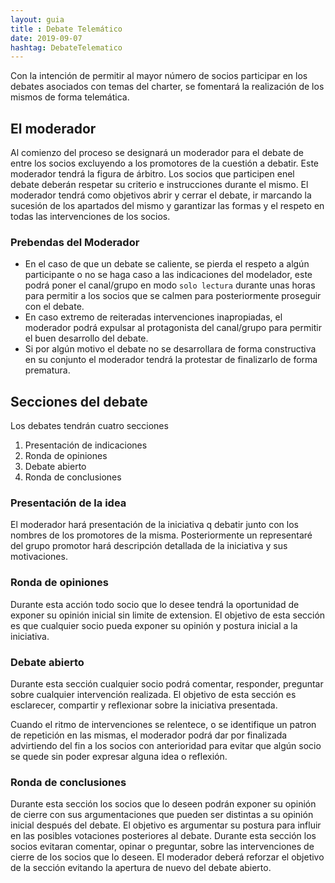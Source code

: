 ```yaml
---
layout: guia
title : Debate Telemático
date: 2019-09-07
hashtag: DebateTelematico
---
```

 
Con la intención de permitir al mayor número de socios participar en los debates asociados con temas del charter, se fomentará la realización de los mismos de forma telemática.

## El moderador

Al comienzo del proceso se designará un moderador para el debate de entre los socios excluyendo a los promotores de la cuestión a debatir. Este moderador tendrá la figura de árbitro. Los socios que participen enel debate deberán respetar su criterio e instrucciones durante el mismo.
El moderador tendrá como objetivos abrir y cerrar el debate, ir marcando la sucesión de los apartados del mismo y garantizar las formas y el respeto en todas las intervenciones de los socios.

### Prebendas del Moderador

- En el caso de que un debate se caliente, se pierda el respeto a algún participante o no se haga caso a las indicaciones del modelador, este podrá poner el canal/grupo en modo `solo lectura` durante unas horas para permitir a los socios que se calmen para posteriormente proseguir con el debate.
- En caso extremo de reiteradas intervenciones inapropiadas, el moderador podrá expulsar al protagonista del canal/grupo para permitir el buen desarrollo del debate.
- Si por algún motivo el debate no se desarrollara de forma constructiva en su conjunto el moderador tendrá la protestar de finalizarlo de forma prematura.

## Secciones del debate

Los debates tendrán cuatro secciones

1. Presentación de indicaciones
1. Ronda de opiniones
1. Debate abierto
1. Ronda de conclusiones

### Presentación de la idea

El moderador hará presentación de la iniciativa q debatir junto con los nombres de los promotores de la misma.
Posteriormente un representaré del grupo promotor hará descripción detallada de la iniciativa y  sus motivaciones.

### Ronda de opiniones

Durante esta acción todo socio que lo desee tendrá la oportunidad de exponer su opinión inicial sin limite de extension.
El objetivo de esta sección es que cualquier socio pueda exponer su opinión y postura inicial a la iniciativa.

### Debate abierto

Durante esta sección cualquier socio podrá comentar, responder, preguntar sobre cualquier intervención realizada.
El objetivo de esta sección es esclarecer, compartir y reflexionar sobre la iniciativa presentada.

Cuando el ritmo de intervenciones se relentece, o se identifique un patron de repetición en las mismas, el moderador podrá dar por finalizada advirtiendo del fin a los socios con anterioridad para evitar que algún socio se quede sin poder expresar alguna idea o reflexión.

### Ronda de conclusiones

Durante esta sección los socios que lo deseen podrán exponer su opinión de cierre con sus argumentaciones que pueden ser distintas a su opinión inicial después del debate.
El objetivo es argumentar su postura para influir en las posibles votaciones posteriores al debate.
Durante esta sección los socios evitaran comentar, opinar o preguntar, sobre las intervenciones de cierre de los socios que lo deseen.
El moderador deberá reforzar el objetivo de la sección evitando la apertura de nuevo del debate abierto.
